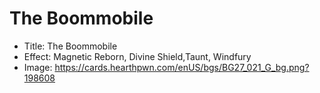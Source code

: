 # The Boommobile
- Title:  The Boommobile
- Effect:  Magnetic Reborn, Divine Shield,Taunt, Windfury
- Image:  https://cards.hearthpwn.com/enUS/bgs/BG27_021_G_bg.png?198608
